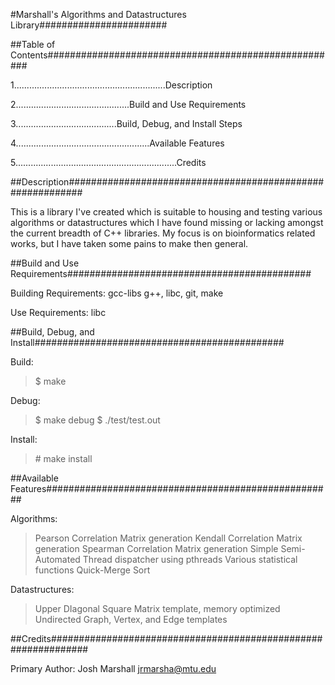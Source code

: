 #Marshall's Algorithms and Datastructures Library#######################

##Table of Contents#####################################################

1............................................................Description

2.............................................Build and Use Requirements

3........................................Build, Debug, and Install Steps

4.....................................................Available Features

5................................................................Credits

##Description###########################################################

This is a library I've created which is suitable to housing and testing
various algorithms or datastructures which I have found missing or
lacking amongst the current breadth of C++ libraries.  My focus is on
bioinformatics related works, but I have taken some pains to make then
general.

##Build and Use Requirements############################################

Building Requirements: gcc-libs g++, libc, git, make

Use Requirements: libc

##Build, Debug, and Install#############################################

Build:
>$ make

Debug:
>$ make debug
>$ ./test/test.out

Install:
> \# make install

##Available Features####################################################

Algorithms:
>Pearson Correlation Matrix generation
>Kendall Correlation Matrix generation
>Spearman Correlation Matrix generation
>Simple Semi-Automated Thread dispatcher using pthreads
>Various statistical functions
>Quick-Merge Sort

Datastructures:
>Upper DIagonal Square Matrix template, memory optimized
>Undirected Graph, Vertex, and Edge templates

##Credits###############################################################

Primary Author: Josh Marshall <jrmarsha@mtu.edu>
